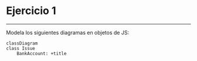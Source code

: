 # Ejercicio 1
---
Modela los siguientes diagramas en objetos de JS:

```mermaid
classDiagram
class Issue
    BankAccount: +title
```

